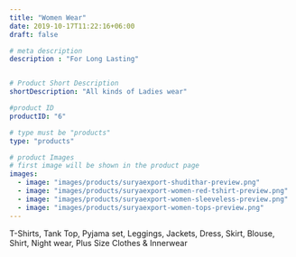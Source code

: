 ```yaml
---
title: "Women Wear"
date: 2019-10-17T11:22:16+06:00
draft: false

# meta description
description : "For Long Lasting"


# Product Short Description
shortDescription: "All kinds of Ladies wear"

#product ID
productID: "6"

# type must be "products"
type: "products"

# product Images
# first image will be shown in the product page
images:
  - image: "images/products/suryaexport-shudithar-preview.png"
  - image: "images/products/suryaexport-women-red-tshirt-preview.png"
  - image: "images/products/suryaexport-women-sleeveless-preview.png"
  - image: "images/products/suryaexport-women-tops-preview.png"
---
```


T-Shirts, Tank Top, Pyjama set, Leggings, Jackets, Dress, Skirt, Blouse, Shirt, Night wear, Plus Size Clothes & Innerwear
